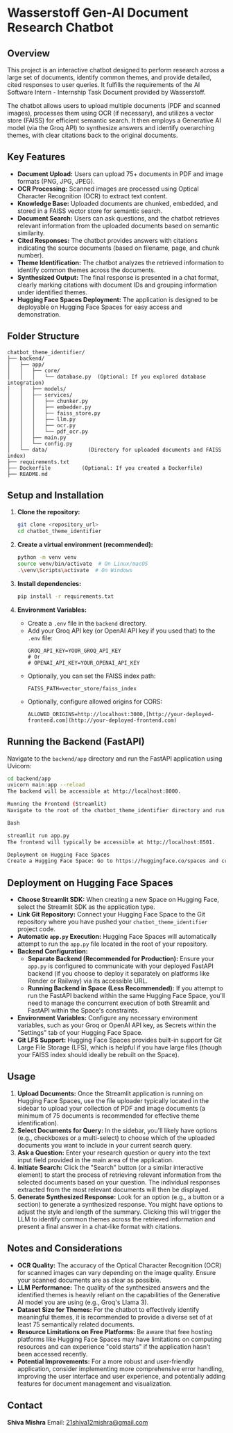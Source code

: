 # Wasserstoff Gen-AI Document Research Chatbot

## Overview

This project is an interactive chatbot designed to perform research across a large set of documents, identify common themes, and provide detailed, cited responses to user queries. It fulfills the requirements of the AI Software Intern - Internship Task Document provided by Wasserstoff.

The chatbot allows users to upload multiple documents (PDF and scanned images), processes them using OCR (if necessary), and utilizes a vector store (FAISS) for efficient semantic search. It then employs a Generative AI model (via the Groq API) to synthesize answers and identify overarching themes, with clear citations back to the original documents.

## Key Features

* **Document Upload:** Users can upload 75+ documents in PDF and image formats (PNG, JPG, JPEG).
* **OCR Processing:** Scanned images are processed using Optical Character Recognition (OCR) to extract text content.
* **Knowledge Base:** Uploaded documents are chunked, embedded, and stored in a FAISS vector store for semantic search.
* **Document Search:** Users can ask questions, and the chatbot retrieves relevant information from the uploaded documents based on semantic similarity.
* **Cited Responses:** The chatbot provides answers with citations indicating the source documents (based on filename, page, and chunk number).
* **Theme Identification:** The chatbot analyzes the retrieved information to identify common themes across the documents.
* **Synthesized Output:** The final response is presented in a chat format, clearly marking citations with document IDs and grouping information under identified themes.
* **Hugging Face Spaces Deployment:** The application is designed to be deployable on Hugging Face Spaces for easy access and demonstration.

## Folder Structure
```
chatbot_theme_identifier/
├── backend/
│   ├── app/
│   │   ├── core/
│   │   │   └── database.py  (Optional: If you explored database integration)
│   │   ├── models/
│   │   ├── services/
│   │   │   ├── chunker.py
│   │   │   ├── embedder.py
│   │   │   ├── faiss_store.py
│   │   │   ├── llm.py
│   │   │   ├── ocr.py
│   │   │   └── pdf_ocr.py
│   │   ├── main.py
│   │   └── config.py
│   └── data/             (Directory for uploaded documents and FAISS index)
├── requirements.txt
├── Dockerfile          (Optional: If you created a Dockerfile)
├── README.md

```
## Setup and Installation

1.  **Clone the repository:**
    ```bash
    git clone <repository_url>
    cd chatbot_theme_identifier
    ```

2.  **Create a virtual environment (recommended):**
    ```bash
    python -m venv venv
    source venv/bin/activate  # On Linux/macOS
    .\venv\Scripts\activate  # On Windows
    ```

3.  **Install dependencies:**
    ```bash
    pip install -r requirements.txt
    ```

4.  **Environment Variables:**
    * Create a `.env` file in the `backend` directory.
    * Add your Groq API key (or OpenAI API key if you used that) to the `.env` file:
        ```
        GROQ_API_KEY=YOUR_GROQ_API_KEY
        # Or
        # OPENAI_API_KEY=YOUR_OPENAI_API_KEY
        ```
    * Optionally, you can set the FAISS index path:
        ```
        FAISS_PATH=vector_store/faiss_index
        ```
    * Optionally, configure allowed origins for CORS:
        ```
        ALLOWED_ORIGINS=http://localhost:3000,[http://your-deployed-frontend.com](http://your-deployed-frontend.com)
        ```

## Running the Backend (FastAPI)

Navigate to the `backend/app` directory and run the FastAPI application using Uvicorn:

```bash
cd backend/app
uvicorn main:app --reload
The backend will be accessible at http://localhost:8000.

Running the Frontend (Streamlit)
Navigate to the root of the chatbot_theme_identifier directory and run the Streamlit application:

Bash

streamlit run app.py
The frontend will typically be accessible at http://localhost:8501.

Deployment on Hugging Face Spaces
Create a Hugging Face Space: Go to https://huggingface.co/spaces and create a new Space.
```
## Deployment on Hugging Face Spaces

* **Choose Streamlit SDK:** When creating a new Space on Hugging Face, select the Streamlit SDK as the application type.
* **Link Git Repository:** Connect your Hugging Face Space to the Git repository where you have pushed your `chatbot_theme_identifier` project code.
* **Automatic `app.py` Execution:** Hugging Face Spaces will automatically attempt to run the `app.py` file located in the root of your repository.
* **Backend Configuration:**
    * **Separate Backend (Recommended for Production):** Ensure your `app.py` is configured to communicate with your deployed FastAPI backend (if you choose to deploy it separately on platforms like Render or Railway) via its accessible URL.
    * **Running Backend in Space (Less Recommended):** If you attempt to run the FastAPI backend within the same Hugging Face Space, you'll need to manage the concurrent execution of both Streamlit and FastAPI within the Space's constraints.
* **Environment Variables:** Configure any necessary environment variables, such as your Groq or OpenAI API key, as Secrets within the "Settings" tab of your Hugging Face Space.
* **Git LFS Support:** Hugging Face Spaces provides built-in support for Git Large File Storage (LFS), which is helpful if you have large files (though your FAISS index should ideally be rebuilt on the Space).

## Usage

1.  **Upload Documents:** Once the Streamlit application is running on Hugging Face Spaces, use the file uploader typically located in the sidebar to upload your collection of PDF and image documents (a minimum of 75 documents is recommended for effective theme identification).
2.  **Select Documents for Query:** In the sidebar, you'll likely have options (e.g., checkboxes or a multi-select) to choose which of the uploaded documents you want to include in your current search query.
3.  **Ask a Question:** Enter your research question or query into the text input field provided in the main area of the application.
4.  **Initiate Search:** Click the "Search" button (or a similar interactive element) to start the process of retrieving relevant information from the selected documents based on your question. The individual responses extracted from the most relevant documents will then be displayed.
5.  **Generate Synthesized Response:** Look for an option (e.g., a button or a section) to generate a synthesized response. You might have options to adjust the style and length of the summary. Clicking this will trigger the LLM to identify common themes across the retrieved information and present a final answer in a chat-like format with citations.

## Notes and Considerations

* **OCR Quality:** The accuracy of the Optical Character Recognition (OCR) for scanned images can vary depending on the image quality. Ensure your scanned documents are as clear as possible.
* **LLM Performance:** The quality of the synthesized answers and the identified themes is heavily reliant on the capabilities of the Generative AI model you are using (e.g., Groq's Llama 3).
* **Dataset Size for Themes:** For the chatbot to effectively identify meaningful themes, it is recommended to provide a diverse set of at least 75 semantically related documents.
* **Resource Limitations on Free Platforms:** Be aware that free hosting platforms like Hugging Face Spaces may have limitations on computing resources and can experience "cold starts" if the application hasn't been accessed recently.
* **Potential Improvements:** For a more robust and user-friendly application, consider implementing more comprehensive error handling, improving the user interface and user experience, and potentially adding features for document management and visualization.

## Contact

**Shiva Mishra**
Email: 21shiva12mishra@gmail.com
